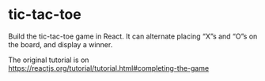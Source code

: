 # tic-tac-toe
Build the tic-tac-toe game in React. It can alternate placing “X”s and “O”s on the board, and display a winner.

The original tutorial is on https://reactjs.org/tutorial/tutorial.html#completing-the-game
